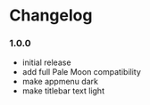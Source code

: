 # Changelog

### 1.0.0
- initial release
- add full Pale Moon compatibility
- make appmenu dark
- make titlebar text light